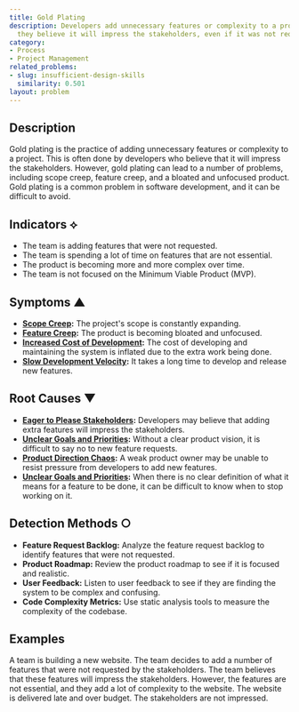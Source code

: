 ```yaml
---
title: Gold Plating
description: Developers add unnecessary features or complexity to a project because
  they believe it will impress the stakeholders, even if it was not requested.
category:
- Process
- Project Management
related_problems:
- slug: insufficient-design-skills
  similarity: 0.501
layout: problem
---
```


## Description
Gold plating is the practice of adding unnecessary features or complexity to a project. This is often done by developers who believe that it will impress the stakeholders. However, gold plating can lead to a number of problems, including scope creep, feature creep, and a bloated and unfocused product. Gold plating is a common problem in software development, and it can be difficult to avoid.

## Indicators ⟡
- The team is adding features that were not requested.
- The team is spending a lot of time on features that are not essential.
- The product is becoming more and more complex over time.
- The team is not focused on the Minimum Viable Product (MVP).

## Symptoms ▲
- **[Scope Creep](scope-creep.md):** The project's scope is constantly expanding.
- **[Feature Creep](feature-creep.md):** The product is becoming bloated and unfocused.
- **[Increased Cost of Development](increased-cost-of-development.md):** The cost of developing and maintaining the system is inflated due to the extra work being done.
- **[Slow Development Velocity](slow-development-velocity.md):** It takes a long time to develop and release new features.

## Root Causes ▼
- **[Eager to Please Stakeholders](eager-to-please-stakeholders.md):** Developers may believe that adding extra features will impress the stakeholders.
- **[Unclear Goals and Priorities](unclear-goals-and-priorities.md):** Without a clear product vision, it is difficult to say no to new feature requests.
- **[Product Direction Chaos](product-direction-chaos.md):** A weak product owner may be unable to resist pressure from developers to add new features.
- **[Unclear Goals and Priorities](unclear-goals-and-priorities.md):** When there is no clear definition of what it means for a feature to be done, it can be difficult to know when to stop working on it.

## Detection Methods ○
- **Feature Request Backlog:** Analyze the feature request backlog to identify features that were not requested.
- **Product Roadmap:** Review the product roadmap to see if it is focused and realistic.
- **User Feedback:** Listen to user feedback to see if they are finding the system to be complex and confusing.
- **Code Complexity Metrics:** Use static analysis tools to measure the complexity of the codebase.

## Examples
A team is building a new website. The team decides to add a number of features that were not requested by the stakeholders. The team believes that these features will impress the stakeholders. However, the features are not essential, and they add a lot of complexity to the website. The website is delivered late and over budget. The stakeholders are not impressed.

